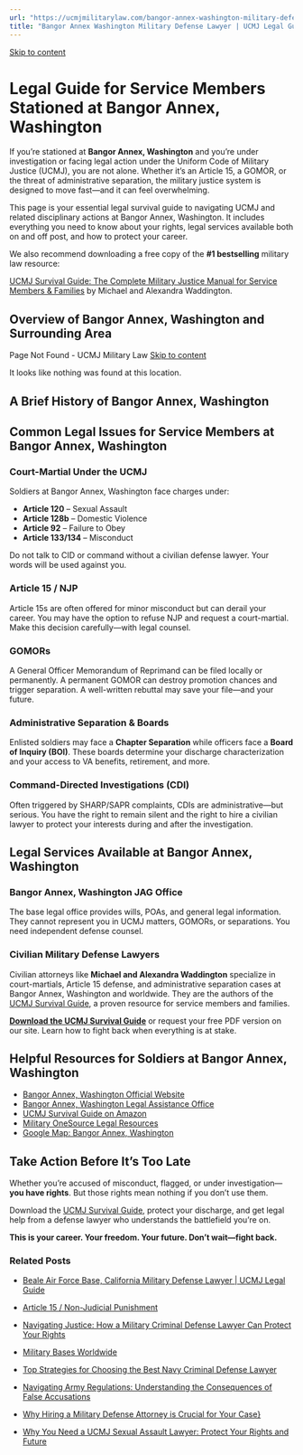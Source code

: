 ```yaml
---
url: "https://ucmjmilitarylaw.com/bangor-annex-washington-military-defense-lawyer-ucmj-legal-guide/"
title: "Bangor Annex Washington Military Defense Lawyer | UCMJ Legal Guide"
---
```


[Skip to content](https://ucmjmilitarylaw.com/bangor-annex-washington-military-defense-lawyer-ucmj-legal-guide/#content)

# Legal Guide for Service Members Stationed at Bangor Annex, Washington

If you’re stationed at **Bangor Annex, Washington** and you’re under investigation or facing legal action under the Uniform Code of Military Justice (UCMJ), you are not alone. Whether it’s an Article 15, a GOMOR, or the threat of administrative separation, the military justice system is designed to move fast—and it can feel overwhelming.

This page is your essential legal survival guide to navigating UCMJ and related disciplinary actions at Bangor Annex, Washington. It includes everything you need to know about your rights, legal services available both on and off post, and how to protect your career.

We also recommend downloading a free copy of the **#1 bestselling** military law resource:

[UCMJ Survival Guide: The Complete Military Justice Manual for Service Members & Families](https://www.amazon.com/dp/B0FCDD3B2Z) by Michael and Alexandra Waddington.

## Overview of Bangor Annex, Washington and Surrounding Area

Page Not Found - UCMJ Military Law [Skip to content](https://ucmjmilitarylaw.com/bangor-annex-washington-military-defense-lawyer-ucmj-legal-guide/%7Blocation7#content)

It looks like nothing was found at this location.

## A Brief History of Bangor Annex, Washington

## Common Legal Issues for Service Members at Bangor Annex, Washington

### Court-Martial Under the UCMJ

Soldiers at Bangor Annex, Washington face charges under:

- **Article 120** – Sexual Assault
- **Article 128b** – Domestic Violence
- **Article 92** – Failure to Obey
- **Article 133/134** – Misconduct

Do not talk to CID or command without a civilian defense lawyer. Your words will be used against you.

### Article 15 / NJP

Article 15s are often offered for minor misconduct but can derail your career. You may have the option to refuse NJP and request a court-martial. Make this decision carefully—with legal counsel.

### GOMORs

A General Officer Memorandum of Reprimand can be filed locally or permanently. A permanent GOMOR can destroy promotion chances and trigger separation. A well-written rebuttal may save your file—and your future.

### Administrative Separation & Boards

Enlisted soldiers may face a **Chapter Separation** while officers face a **Board of Inquiry (BOI)**. These boards determine your discharge characterization and your access to VA benefits, retirement, and more.

### Command-Directed Investigations (CDI)

Often triggered by SHARP/SAPR complaints, CDIs are administrative—but serious. You have the right to remain silent and the right to hire a civilian lawyer to protect your interests during and after the investigation.

## Legal Services Available at Bangor Annex, Washington

### Bangor Annex, Washington JAG Office

The base legal office provides wills, POAs, and general legal information. They cannot represent you in UCMJ matters, GOMORs, or separations. You need independent defense counsel.

### Civilian Military Defense Lawyers

Civilian attorneys like **Michael and Alexandra Waddington** specialize in court-martials, Article 15 defense, and administrative separation cases at Bangor Annex, Washington and worldwide. They are the authors of the [UCMJ Survival Guide](https://www.amazon.com/dp/B0FCDD3B2Z), a proven resource for service members and families.

**[Download the UCMJ Survival Guide](https://www.amazon.com/dp/B0FCDD3B2Z)** or request your free PDF version on our site. Learn how to fight back when everything is at stake.

## Helpful Resources for Soldiers at Bangor Annex, Washington

- [Bangor Annex, Washington Official Website](https://ucmjmilitarylaw.com/bangor-annex-washington-military-defense-lawyer-ucmj-legal-guide/%7Blocation12%7D)
- [Bangor Annex, Washington Legal Assistance Office](https://ucmjmilitarylaw.com/bangor-annex-washington-military-defense-lawyer-ucmj-legal-guide/%7Blocation13%7D)
- [UCMJ Survival Guide on Amazon](https://www.amazon.com/dp/B0FCDD3B2Z)
- [Military OneSource Legal Resources](https://www.militaryonesource.mil/legal/)
- [Google Map: Bangor Annex, Washington](https://ucmjmilitarylaw.com/bangor-annex-washington-military-defense-lawyer-ucmj-legal-guide/%7Blocation14%7D)

## Take Action Before It’s Too Late

Whether you’re accused of misconduct, flagged, or under investigation— **you have rights**. But those rights mean nothing if you don’t use them.

Download the [UCMJ Survival Guide](https://www.amazon.com/dp/B0FCDD3B2Z), protect your discharge, and get legal help from a defense lawyer who understands the battlefield you’re on.

**This is your career. Your freedom. Your future. Don’t wait—fight back.**

### Related Posts

- [Beale Air Force Base, California Military Defense Lawyer \| UCMJ Legal Guide](https://ucmjmilitarylaw.com/beale-air-force-base-california-military-defense-lawyer-ucmj-legal-guide/)
- [Article 15 / Non-Judicial Punishment](https://ucmjmilitarylaw.com/article-15/)
- [Navigating Justice: How a Military Criminal Defense Lawyer Can Protect Your Rights](https://ucmjmilitarylaw.com/military-criminal-defense-lawyer/)
- [Military Bases Worldwide](https://ucmjmilitarylaw.com/military-bases/)

- [Top Strategies for Choosing the Best Navy Criminal Defense Lawyer](https://ucmjmilitarylaw.com/navy-criminal-defense-lawyer/)
- [Navigating Army Regulations: Understanding the Consequences of False Accusations](https://ucmjmilitarylaw.com/army-regulation-on-false-accusations/)
- [Why Hiring a Military Defense Attorney is Crucial for Your Case}](https://ucmjmilitarylaw.com/military-defense-attorney/)
- [Why You Need a UCMJ Sexual Assault Lawyer: Protect Your Rights and Future](https://ucmjmilitarylaw.com/ucmj-sexual-assault-lawyer/)
